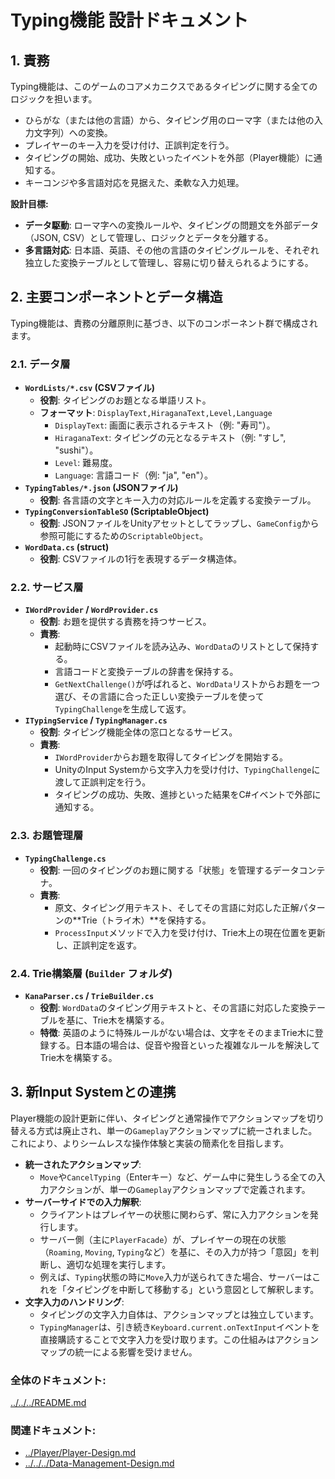 # **Typing機能 設計ドキュメント**

## **1. 責務**

Typing機能は、このゲームのコアメカニクスであるタイピングに関する全てのロジックを担います。

*   ひらがな（または他の言語）から、タイピング用のローマ字（または他の入力文字列）への変換。
*   プレイヤーのキー入力を受け付け、正誤判定を行う。
*   タイピングの開始、成功、失敗といったイベントを外部（Player機能）に通知する。
*   キーコンジや多言語対応を見据えた、柔軟な入力処理。

**設計目標:**

*   **データ駆動**: ローマ字への変換ルールや、タイピングの問題文を外部データ（JSON, CSV）として管理し、ロジックとデータを分離する。
*   **多言語対応**: 日本語、英語、その他の言語のタイピングルールを、それぞれ独立した変換テーブルとして管理し、容易に切り替えられるようにする。

## **2. 主要コンポーネントとデータ構造**

Typing機能は、責務の分離原則に基づき、以下のコンポーネント群で構成されます。

### **2.1. データ層**

*   **`WordLists/*.csv` (CSVファイル)**
    *   **役割**: タイピングのお題となる単語リスト。
    *   **フォーマット**: `DisplayText,HiraganaText,Level,Language`
        *   `DisplayText`: 画面に表示されるテキスト（例: "寿司"）。
        *   `HiraganaText`: タイピングの元となるテキスト（例: "すし", "sushi"）。
        *   `Level`: 難易度。
        *   `Language`: 言語コード（例: "ja", "en"）。
*   **`TypingTables/*.json` (JSONファイル)**
    *   **役割**: 各言語の文字とキー入力の対応ルールを定義する変換テーブル。
*   **`TypingConversionTableSO` (ScriptableObject)**
    *   **役割**: JSONファイルをUnityアセットとしてラップし、`GameConfig`から参照可能にするための`ScriptableObject`。
*   **`WordData.cs` (struct)**
    *   **役割**: CSVファイルの1行を表現するデータ構造体。

### **2.2. サービス層**

*   **`IWordProvider` / `WordProvider.cs`**
    *   **役割**: お題を提供する責務を持つサービス。
    *   **責務**:
        *   起動時にCSVファイルを読み込み、`WordData`のリストとして保持する。
        *   言語コードと変換テーブルの辞書を保持する。
        *   `GetNextChallenge()`が呼ばれると、`WordData`リストからお題を一つ選び、その言語に合った正しい変換テーブルを使って`TypingChallenge`を生成して返す。
*   **`ITypingService` / `TypingManager.cs`**
    *   **役割**: タイピング機能全体の窓口となるサービス。
    *   **責務**:
        *   `IWordProvider`からお題を取得してタイピングを開始する。
        *   UnityのInput Systemから文字入力を受け付け、`TypingChallenge`に渡して正誤判定を行う。
        *   タイピングの成功、失敗、進捗といった結果をC#イベントで外部に通知する。

### **2.3. お題管理層**

*   **`TypingChallenge.cs`**
    *   **役割**: 一回のタイピングのお題に関する「状態」を管理するデータコンテナ。
    *   **責務**:
        *   原文、タイピング用テキスト、そしてその言語に対応した正解パターンの**Trie（トライ木）**を保持する。
        *   `ProcessInput`メソッドで入力を受け付け、Trie木上の現在位置を更新し、正誤判定を返す。

### **2.4. Trie構築層 (`Builder` フォルダ)**

*   **`KanaParser.cs` / `TrieBuilder.cs`**
    *   **役割**: `WordData`のタイピング用テキストと、その言語に対応した変換テーブルを基に、Trie木を構築する。
    *   **特徴**: 英語のように特殊ルールがない場合は、文字をそのままTrie木に登録する。日本語の場合は、促音や撥音といった複雑なルールを解決してTrie木を構築する。

## **3. 新Input Systemとの連携**

Player機能の設計更新に伴い、タイピングと通常操作でアクションマップを切り替える方式は廃止され、単一の`Gameplay`アクションマップに統一されました。これにより、よりシームレスな操作体験と実装の簡素化を目指します。

*   **統一されたアクションマップ**:
    *   `Move`や`CancelTyping`（Enterキー）など、ゲーム中に発生しうる全ての入力アクションが、単一の`Gameplay`アクションマップで定義されます。
*   **サーバーサイドでの入力解釈**:
    *   クライアントはプレイヤーの状態に関わらず、常に入力アクションを発行します。
    *   サーバー側（主に`PlayerFacade`）が、プレイヤーの現在の状態（`Roaming`, `Moving`, `Typing`など）を基に、その入力が持つ「意図」を判断し、適切な処理を実行します。
    *   例えば、`Typing`状態の時に`Move`入力が送られてきた場合、サーバーはこれを「タイピングを中断して移動する」という意図として解釈します。
*   **文字入力のハンドリング**:
    *   タイピングの文字入力自体は、アクションマップとは独立しています。
    *   `TypingManager`は、引き続き`Keyboard.current.onTextInput`イベントを直接購読することで文字入力を受け取ります。この仕組みはアクションマップの統一による影響を受けません。

### **全体のドキュメント:**
[../../../README.md](../../../README.md)
### **関連ドキュメント:**
*   [../Player/Player-Design.md](../Player/Player-Design.md)
*   [../../../Data-Management-Design.md](../../../Data-Management-Design.md)
